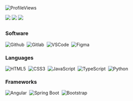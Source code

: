 
<!--
**Barto670/Barto670** is a ✨ _special_ ✨ repository because its `README.md` (this file) appears on your GitHub profile.

Here are some ideas to get you started:

- 🔭 I’m currently working on ...
- 🌱 I’m currently learning ...
- 👯 I’m looking to collaborate on ...
- 🤔 I’m looking for help with ...
- 💬 Ask me about ...
- 📫 How to reach me: ...
- 😄 Pronouns: ...
- ⚡ Fun fact: ...
-->

![ProfileViews](https://komarev.com/ghpvc/?username=Barto670)

![](https://github-profile-summary-cards.vercel.app/api/cards/profile-details?username=Barto670&theme=dark)
![](https://github-profile-summary-cards.vercel.app/api/cards/repos-per-language?username=Barto670&theme=dark)
![](https://github-profile-summary-cards.vercel.app/api/cards/stats?username=Barto670&theme=dark)
##
### Software

![Github](https://img.shields.io/badge/-Github-181717?logo=github) ‎
![Gitlab](https://img.shields.io/badge/-Gitlab-181717?logo=gitlab) ‎
![VSCode](https://img.shields.io/badge/-Visual_Studio_Code-181717?logo=visualstudiocode&logoColor=blue) ‎
![Figma](https://img.shields.io/badge/-Figma-181717?logo=figma) ‎

### Languages
![HTML5](https://img.shields.io/badge/-HTML5-181717?logo=html5) ‎
![CSS3](https://img.shields.io/badge/-CSS3-181717?logo=css3&logoColor=blue) ‎
![JavaScript](https://img.shields.io/badge/-JavaScript-181717?logo=javascript) ‎
![TypeScript](https://img.shields.io/badge/-TypeScript-181717?logo=typescript) ‎
![Python](https://img.shields.io/badge/-Python-181717?logo=python) ‎

### Frameworks
![Angular](https://img.shields.io/badge/-Angular-181717?logo=angular&logoColor=dd1b16) ‎
![Spring Boot](https://img.shields.io/badge/-Spring_Boot-181717?logo=springboot) ‎
![Bootstrap](https://img.shields.io/badge/-Bootstrap-181717?logo=bootstrap) ‎
